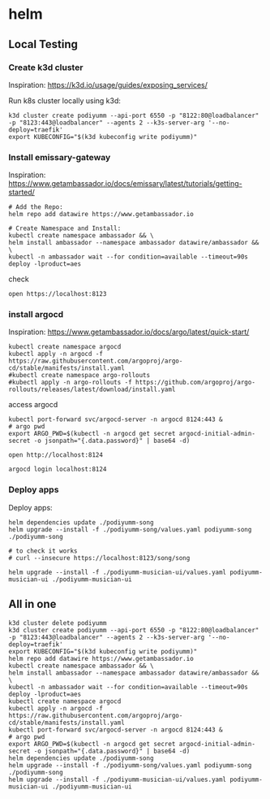 # helm

## Local Testing

### Create k3d cluster
Inspiration: https://k3d.io/usage/guides/exposing_services/

Run k8s cluster locally using k3d:
```shell
k3d cluster create podiyumm --api-port 6550 -p "8122:80@loadbalancer" -p "8123:443@loadbalancer" --agents 2 --k3s-server-arg '--no-deploy=traefik'
export KUBECONFIG="$(k3d kubeconfig write podiyumm)"
```

### Install emissary-gateway

Inspiration: https://www.getambassador.io/docs/emissary/latest/tutorials/getting-started/

```shell
# Add the Repo:
helm repo add datawire https://www.getambassador.io
 
# Create Namespace and Install:
kubectl create namespace ambassador && \
helm install ambassador --namespace ambassador datawire/ambassador && \
kubectl -n ambassador wait --for condition=available --timeout=90s deploy -lproduct=aes
```

check
```shell
open https://localhost:8123
```

### install argocd
Inspiration: https://www.getambassador.io/docs/argo/latest/quick-start/

```shell
kubectl create namespace argocd
kubectl apply -n argocd -f https://raw.githubusercontent.com/argoproj/argo-cd/stable/manifests/install.yaml
#kubectl create namespace argo-rollouts
#kubectl apply -n argo-rollouts -f https://github.com/argoproj/argo-rollouts/releases/latest/download/install.yaml
```

access argocd
```shell
kubectl port-forward svc/argocd-server -n argocd 8124:443 &
# argo pwd
export ARGO_PWD=$(kubectl -n argocd get secret argocd-initial-admin-secret -o jsonpath="{.data.password}" | base64 -d)

open http://localhost:8124

argocd login localhost:8124
```

### Deploy apps

Deploy apps:
```shell
helm dependencies update ./podiyumm-song
helm upgrade --install -f ./podiyumm-song/values.yaml podiyumm-song ./podiyumm-song

# to check it works
# curl --insecure https://localhost:8123/song/song

helm upgrade --install -f ./podiyumm-musician-ui/values.yaml podiyumm-musician-ui ./podiyumm-musician-ui
```




## All in one
```shell
k3d cluster delete podiyumm
k3d cluster create podiyumm --api-port 6550 -p "8122:80@loadbalancer" -p "8123:443@loadbalancer" --agents 2 --k3s-server-arg '--no-deploy=traefik'
export KUBECONFIG="$(k3d kubeconfig write podiyumm)"
helm repo add datawire https://www.getambassador.io
kubectl create namespace ambassador && \
helm install ambassador --namespace ambassador datawire/ambassador && \
kubectl -n ambassador wait --for condition=available --timeout=90s deploy -lproduct=aes
kubectl create namespace argocd
kubectl apply -n argocd -f https://raw.githubusercontent.com/argoproj/argo-cd/stable/manifests/install.yaml
kubectl port-forward svc/argocd-server -n argocd 8124:443 &
# argo pwd
export ARGO_PWD=$(kubectl -n argocd get secret argocd-initial-admin-secret -o jsonpath="{.data.password}" | base64 -d)
helm dependencies update ./podiyumm-song
helm upgrade --install -f ./podiyumm-song/values.yaml podiyumm-song ./podiyumm-song
helm upgrade --install -f ./podiyumm-musician-ui/values.yaml podiyumm-musician-ui ./podiyumm-musician-ui
```